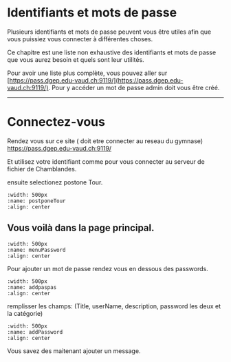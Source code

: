 # Identifiants et mots de passe

Plusieurs identifiants et mots de passe peuvent vous être utiles afin que vous puissiez vous connecter à différentes choses. 

Ce chapitre est une liste non exhaustive des identifiants et mots de passe que vous aurez besoin et quels sont leur utilités.

Pour avoir une liste plus complète, vous pouvez aller sur [https://pass.dgep.edu-vaud.ch:9119/](https://pass.dgep.edu-vaud.ch:9119/). Pour y accéder un mot de passe admin doit vous être créé.

---
# Connectez-vous
Rendez vous sur ce site ( doit etre connecter au reseau du gymnase) https://pass.dgep.edu-vaud.ch:9119/

Et utilisez votre identifiant comme pour vous connecter au serveur de fichier de Chamblandes.

ensuite selectionez postone Tour.

```{image} images/postponeTour.png
:width: 500px
:name: postponeTour
:align: center
```

## Vous voilà dans la page principal.

```{image} images/menuPassword.png
:width: 500px
:name: menuPassword
:align: center
``` 

Pour ajouter un mot de passe rendez vous en dessous des passwords.

```{image} images/addpaspas.png
:width: 500px
:name: addpaspas
:align: center
```

remplisser les champs: (Title, userName, description, password les deux et la catégorie)

```{image} images/addPassword.png
:width: 500px
:name: addPassword
:align: center
```

Vous savez des maitenant ajouter un message.

